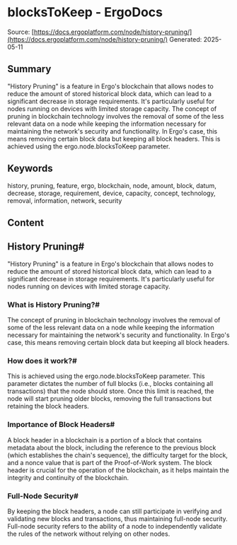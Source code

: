 # blocksToKeep - ErgoDocs
Source: [https://docs.ergoplatform.com/node/history-pruning/](https://docs.ergoplatform.com/node/history-pruning/)
Generated: 2025-05-11

## Summary
"History Pruning" is a feature in Ergo's blockchain that allows nodes to reduce the amount of stored historical block data, which can lead to a significant decrease in storage requirements. It's particularly useful for nodes running on devices with limited storage capacity. The concept of pruning in blockchain technology involves the removal of some of the less relevant data on a node while keeping the information necessary for maintaining the network's security and functionality. In Ergo's case, this means removing certain block data but keeping all block headers. This is achieved using the ergo.node.blocksToKeep parameter.

## Keywords
history, pruning, feature, ergo, blockchain, node, amount, block, datum, decrease, storage, requirement, device, capacity, concept, technology, removal, information, network, security

## Content
## History Pruning#
"History Pruning" is a feature in Ergo's blockchain that allows nodes to reduce the amount of stored historical block data, which can lead to a significant decrease in storage requirements. It's particularly useful for nodes running on devices with limited storage capacity.

### What is History Pruning?#
The concept of pruning in blockchain technology involves the removal of some of the less relevant data on a node while keeping the information necessary for maintaining the network's security and functionality. In Ergo's case, this means removing certain block data but keeping all block headers.

### How does it work?#
This is achieved using the ergo.node.blocksToKeep parameter. This parameter dictates the number of full blocks (i.e., blocks containing all transactions) that the node should store. Once this limit is reached, the node will start pruning older blocks, removing the full transactions but retaining the block headers.

### Importance of Block Headers#
A block header in a blockchain is a portion of a block that contains metadata about the block, including the reference to the previous block (which establishes the chain's sequence), the difficulty target for the block, and a nonce value that is part of the Proof-of-Work system. The block header is crucial for the operation of the blockchain, as it helps maintain the integrity and continuity of the blockchain.

### Full-Node Security#
By keeping the block headers, a node can still participate in verifying and validating new blocks and transactions, thus maintaining full-node security. Full-node security refers to the ability of a node to independently validate the rules of the network without relying on other nodes.
